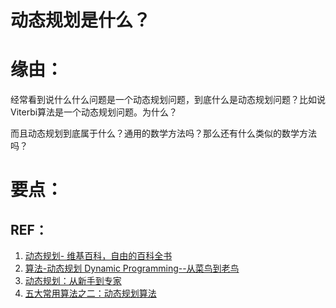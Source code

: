 # 动态规划是什么？




# 缘由：


经常看到说什么什么问题是一个动态规划问题，到底什么是动态规划问题？比如说Viterbi算法是一个动态规划问题。为什么？

而且动态规划到底属于什么？通用的数学方法吗？那么还有什么类似的数学方法吗？


# 要点：





## REF：

1. [动态规划- 维基百科，自由的百科全书](https://zh.wikipedia.org/zh-hans/%E5%8A%A8%E6%80%81%E8%A7%84%E5%88%92)
2. [算法-动态规划 Dynamic Programming--从菜鸟到老鸟](https://blog.csdn.net/u013309870/article/details/75193592)
3. [动态规划：从新手到专家](http://www.hawstein.com/posts/dp-novice-to-advanced.html)
4. [五大常用算法之二：动态规划算法](http://www.cnblogs.com/steven_oyj/archive/2010/05/22/1741374.html)
